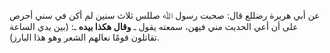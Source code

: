 عن أبي هريرة رضللع  قال: صحبت رسول ﷲ صللس ثلاث سنين لم أكن في سني أحرص على أن أعي الحديث مني فيهن، سمعته يقول ـ **وقال هكذا بيده** ـ: (بين يدي الساعة تقاتلون قومًا نعالهم الشعر وهو هذا البارز).